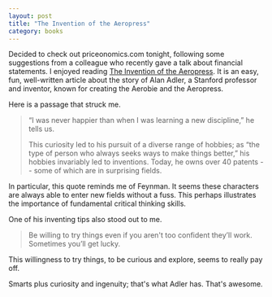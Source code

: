 ```yaml
---
layout: post
title: "The Invention of the Aeropress"
category: books
---
```


Decided to check out priceonomics.com tonight, following some suggestions from
a colleague who recently gave a talk about financial statements. I enjoyed
reading
[The Invention of the Aeropress](http://priceonomics.com/the-invention-of-the-aeropress/).
It is an easy, fun, well-written article about the story of Alan Adler,
a Stanford professor and inventor, known for creating the Aerobie and the
Aeropress.

Here is a passage that struck me.

> “I was never happier than when I was learning a new discipline,” he tells us.
> 
> This curiosity led to his pursuit of a diverse range of hobbies; as “the type
> of person who always seeks ways to make things better,” his hobbies invariably
> led to inventions. Today, he owns over 40 patents -- some of which are in
> surprising fields.

In particular, this quote reminds me of Feynman. It seems these characters are
always able to enter new fields without a fuss. This perhaps illustrates the
importance of fundamental critical thinking skills.


One of his inventing tips also stood out to me.

> Be willing to try things even if you aren't too confident they’ll work.
> Sometimes you’ll get lucky.

This willingness to try things, to be curious and explore, seems to really pay
off.

Smarts plus curiosity and ingenuity; that's what Adler has. That's awesome.

